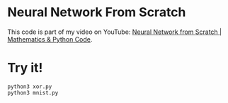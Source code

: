 # Neural Network From Scratch

This code is part of my video on YouTube: [Neural Network from Scratch | Mathematics & Python Code](null).

# Try it!

```
python3 xor.py
python3 mnist.py
```
